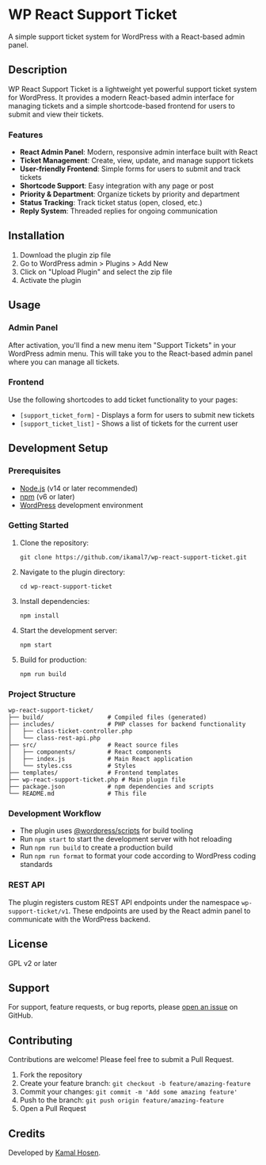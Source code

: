 # WP React Support Ticket

A simple support ticket system for WordPress with a React-based admin panel.

## Description

WP React Support Ticket is a lightweight yet powerful support ticket system for WordPress. It provides a modern React-based admin interface for managing tickets and a simple shortcode-based frontend for users to submit and view their tickets.

### Features

- **React Admin Panel**: Modern, responsive admin interface built with React
- **Ticket Management**: Create, view, update, and manage support tickets
- **User-friendly Frontend**: Simple forms for users to submit and track tickets
- **Shortcode Support**: Easy integration with any page or post
- **Priority & Department**: Organize tickets by priority and department
- **Status Tracking**: Track ticket status (open, closed, etc.)
- **Reply System**: Threaded replies for ongoing communication

## Installation

1. Download the plugin zip file
2. Go to WordPress admin > Plugins > Add New
3. Click on "Upload Plugin" and select the zip file
4. Activate the plugin

## Usage

### Admin Panel

After activation, you'll find a new menu item "Support Tickets" in your WordPress admin menu. This will take you to the React-based admin panel where you can manage all tickets.

### Frontend

Use the following shortcodes to add ticket functionality to your pages:

- `[support_ticket_form]` - Displays a form for users to submit new tickets
- `[support_ticket_list]` - Shows a list of tickets for the current user

## Development Setup

### Prerequisites

- [Node.js](https://nodejs.org/) (v14 or later recommended)
- [npm](https://www.npmjs.com/) (v6 or later)
- [WordPress](https://wordpress.org/) development environment

### Getting Started

1. Clone the repository:
   ```
   git clone https://github.com/ikamal7/wp-react-support-ticket.git
   ```

2. Navigate to the plugin directory:
   ```
   cd wp-react-support-ticket
   ```

3. Install dependencies:
   ```
   npm install
   ```

4. Start the development server:
   ```
   npm start
   ```

5. Build for production:
   ```
   npm run build
   ```

### Project Structure

```
wp-react-support-ticket/
├── build/                  # Compiled files (generated)
├── includes/               # PHP classes for backend functionality
│   ├── class-ticket-controller.php
│   └── class-rest-api.php
├── src/                    # React source files
│   ├── components/         # React components
│   ├── index.js            # Main React application
│   └── styles.css          # Styles
├── templates/              # Frontend templates
├── wp-react-support-ticket.php # Main plugin file
├── package.json            # npm dependencies and scripts
└── README.md               # This file
```

### Development Workflow

- The plugin uses [@wordpress/scripts](https://developer.wordpress.org/block-editor/reference-guides/packages/packages-scripts/) for build tooling
- Run `npm start` to start the development server with hot reloading
- Run `npm run build` to create a production build
- Run `npm run format` to format your code according to WordPress coding standards

### REST API

The plugin registers custom REST API endpoints under the namespace `wp-support-ticket/v1`. These endpoints are used by the React admin panel to communicate with the WordPress backend.

## License

GPL v2 or later

## Support

For support, feature requests, or bug reports, please [open an issue](https://github.com/ikamal7/wp-react-support-ticket/issues) on GitHub.

## Contributing

Contributions are welcome! Please feel free to submit a Pull Request.

1. Fork the repository
2. Create your feature branch: `git checkout -b feature/amazing-feature`
3. Commit your changes: `git commit -m 'Add some amazing feature'`
4. Push to the branch: `git push origin feature/amazing-feature`
5. Open a Pull Request

## Credits

Developed by [Kamal Hosen](https://github.com/ikamal7).